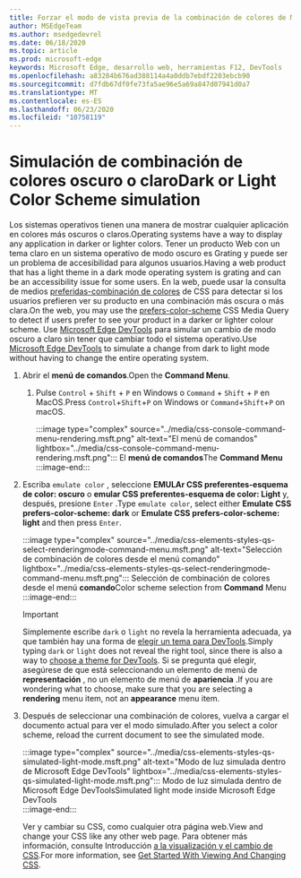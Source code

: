 ```yaml
---
title: Forzar el modo de vista previa de la combinación de colores de Microsoft Edge DevTools (CSS prefiere la combinación de colores)
author: MSEdgeTeam
ms.author: msedgedevrel
ms.date: 06/18/2020
ms.topic: article
ms.prod: microsoft-edge
keywords: Microsoft Edge, desarrollo web, herramientas F12, DevTools
ms.openlocfilehash: a83284b676ad388114a4a0ddb7ebdf2203ebcb90
ms.sourcegitcommit: d7fdb67df0fe73fa5ae96e5a69a847d07941d0a7
ms.translationtype: MT
ms.contentlocale: es-ES
ms.lasthandoff: 06/23/2020
ms.locfileid: "10758119"
---
```

# <span data-ttu-id="46d66-103">Simulación de combinación de colores oscuro o claro</span><span class="sxs-lookup"><span data-stu-id="46d66-103">Dark or Light Color Scheme simulation</span></span>  

<span data-ttu-id="46d66-104">Los sistemas operativos tienen una manera de mostrar cualquier aplicación en colores más oscuros o claros.</span><span class="sxs-lookup"><span data-stu-id="46d66-104">Operating systems have a way to display any application in darker or lighter colors.</span></span>  <span data-ttu-id="46d66-105">Tener un producto Web con un tema claro en un sistema operativo de modo oscuro es Grating y puede ser un problema de accesibilidad para algunos usuarios.</span><span class="sxs-lookup"><span data-stu-id="46d66-105">Having a web product that has a light theme in a dark mode operating system is grating and can be an accessibility issue for some users.</span></span>  <span data-ttu-id="46d66-106">En la web, puede usar la consulta de medios [preferidas-combinación de colores][MDNPrefersColorScheme] de CSS para detectar si los usuarios prefieren ver su producto en una combinación más oscura o más clara.</span><span class="sxs-lookup"><span data-stu-id="46d66-106">On the web, you may use the [prefers-color-scheme][MDNPrefersColorScheme] CSS Media Query to detect if users prefer to see your product in a darker or lighter colour scheme.</span></span>  <span data-ttu-id="46d66-107">Use [Microsoft Edge DevTools][DevtoolsGuideChromiumMain] para simular un cambio de modo oscuro a claro sin tener que cambiar todo el sistema operativo.</span><span class="sxs-lookup"><span data-stu-id="46d66-107">Use [Microsoft Edge DevTools][DevtoolsGuideChromiumMain] to simulate a change from dark to light mode without having to change the entire operating system.</span></span>  

1.  <span data-ttu-id="46d66-108">Abrir el **menú de comandos**.</span><span class="sxs-lookup"><span data-stu-id="46d66-108">Open the **Command Menu**.</span></span>  
    1.  <span data-ttu-id="46d66-109">Pulse `Control` + `Shift` + `P` en Windows o `Command` + `Shift` + `P` en MacOS.</span><span class="sxs-lookup"><span data-stu-id="46d66-109">Press `Control`+`Shift`+`P`  on Windows or `Command`+`Shift`+`P` on macOS.</span></span>  
        
        :::image type="complex" source="../media/css-console-command-menu-rendering.msft.png" alt-text="El menú de comandos" lightbox="../media/css-console-command-menu-rendering.msft.png":::
           <span data-ttu-id="46d66-111">El **menú de comandos**</span><span class="sxs-lookup"><span data-stu-id="46d66-111">The **Command Menu**</span></span>  
        :::image-end:::   
        
1.  <span data-ttu-id="46d66-112">Escriba `emulate color` , seleccione **EMULAr CSS preferentes-esquema de color: oscuro** o **emular CSS preferentes-esquema de color: Light** y, después, presione `Enter` .</span><span class="sxs-lookup"><span data-stu-id="46d66-112">Type `emulate color`, select either **Emulate CSS prefers-color-scheme: dark** or **Emulate CSS prefers-color-scheme: light**  and then press `Enter`.</span></span>  
    
    :::image type="complex" source="../media/css-elements-styles-qs-select-renderingmode-command-menu.msft.png" alt-text="Selección de combinación de colores desde el menú comando" lightbox="../media/css-elements-styles-qs-select-renderingmode-command-menu.msft.png":::
       <span data-ttu-id="46d66-114">Selección de combinación de colores desde el menú **comando**</span><span class="sxs-lookup"><span data-stu-id="46d66-114">Color scheme selection from **Command** Menu</span></span>  
    :::image-end:::  
    
    > [!IMPORTANT]
    > <span data-ttu-id="46d66-115">Simplemente escribe `dark` o `light` no revela la herramienta adecuada, ya que también hay una forma de [elegir un tema para DevTools][DevtoolsGuideChromiumCustomizeDarkTheme].</span><span class="sxs-lookup"><span data-stu-id="46d66-115">Simply typing `dark` or `light` does not reveal the right tool, since there is also a way to [choose a theme for DevTools][DevtoolsGuideChromiumCustomizeDarkTheme].</span></span>  <span data-ttu-id="46d66-116">Si se pregunta qué elegir, asegúrese de que está seleccionando un elemento de menú de **representación** , no un elemento de menú de **apariencia** .</span><span class="sxs-lookup"><span data-stu-id="46d66-116">If you are wondering what to choose, make sure that you are selecting a **rendering** menu item, not an **appearance** menu item.</span></span>  

1.  <span data-ttu-id="46d66-117">Después de seleccionar una combinación de colores, vuelva a cargar el documento actual para ver el modo simulado.</span><span class="sxs-lookup"><span data-stu-id="46d66-117">After you select a color scheme, reload the current document to see the simulated mode.</span></span>  
    
    :::image type="complex" source="../media/css-elements-styles-qs-simulated-light-mode.msft.png" alt-text="Modo de luz simulada dentro de Microsoft Edge DevTools" lightbox="../media/css-elements-styles-qs-simulated-light-mode.msft.png":::
       <span data-ttu-id="46d66-119">Modo de luz simulada dentro de Microsoft Edge DevTools</span><span class="sxs-lookup"><span data-stu-id="46d66-119">Simulated light mode inside Microsoft Edge DevTools</span></span>  
    :::image-end:::  
    
    <span data-ttu-id="46d66-120">Ver y cambiar su CSS, como cualquier otra página web.</span><span class="sxs-lookup"><span data-stu-id="46d66-120">View and change your CSS like any other web page.</span></span>  <span data-ttu-id="46d66-121">Para obtener más información, consulte Introducción [a la visualización y el cambio de CSS][DevtoolsGuideChromiumCssIndex].</span><span class="sxs-lookup"><span data-stu-id="46d66-121">For more information, see [Get Started With Viewing And Changing CSS][DevtoolsGuideChromiumCssIndex].</span></span>  

<!-- links -->  

[DevtoolsGuideChromiumMain]: ../../devtools-guide-chromium.md "Herramientas para desarrolladores de Microsoft Edge (cromo) Microsoft | Microsoft docs"  
[DevtoolsGuideChromiumCustomizeDarkTheme]: ../customize/dark-theme.md "Habilitar tema oscuro en Microsoft Edge DevTools | Microsoft docs"
[DevtoolsGuideChromiumCssIndex]: ../css/index.md "Introducción a la visualización y el cambio de CSS | Microsoft docs"  

[MDNPrefersColorScheme]: https://developer.mozilla.org/docs/Web/CSS/@media/prefers-color-scheme "preferida-combinación de colores | MDN"  
